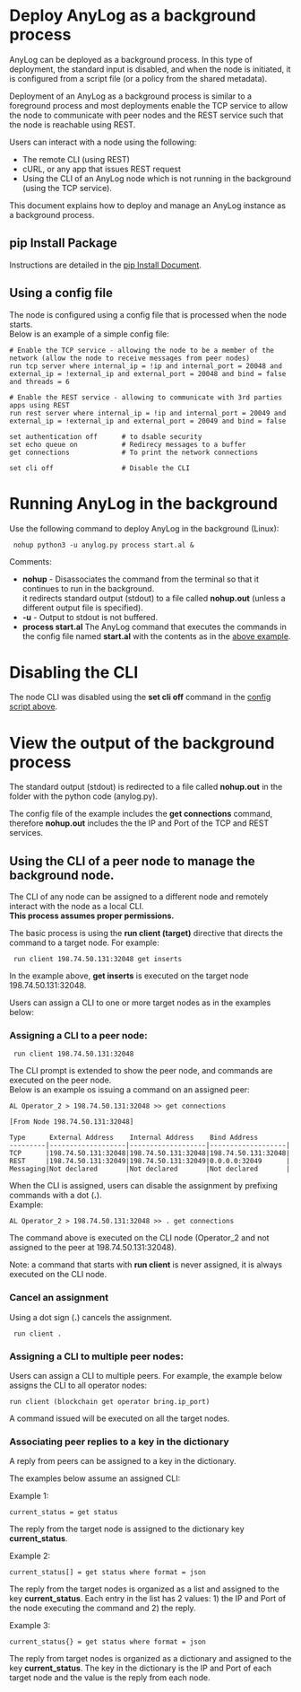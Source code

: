 # Deploy AnyLog as a background process 

AnyLog can be deployed as a background process. In this type of deployment, the standard input is disabled,
 and when the node is initiated, it is configured from a script file (or a policy from the shared metadata).
  
Deployment of an AnyLog as a background process is similar to a foreground process and most deployments 
enable the TCP service to allow the node to communicate with peer nodes and the REST service such that the node is reachable using REST. 

Users can interact with a node using the following:
* The remote CLI (using REST)
* cURL, or any app that issues REST request
* Using the CLI of an AnyLog node which is not running in the background (using the TCP service). 

This document explains how to deploy and manage an AnyLog instance as a background process.

## pip Install Package

Instructions are detailed in the [pip Install Document](Pip%20Install.md#anylog-as-a-_pip_-package).

## Using a config file

The node is configured using a config file that is processed when the node starts.  
Below is an example of a simple config file:

```anylog 
# Enable the TCP service - allowing the node to be a member of the network (allow the node to receive messages from peer nodes)
run tcp server where internal_ip = !ip and internal_port = 20048 and external_ip = !external_ip and external_port = 20048 and bind = false and threads = 6

# Enable the REST service - allowing to communicate with 3rd parties apps using REST
run rest server where internal_ip = !ip and internal_port = 20049 and external_ip = !external_ip and external_port = 20049 and bind = false

set authentication off      # to dsable security
set echo queue on           # Redirecy messages to a buffer
get connections             # To print the network connections

set cli off                 # Disable the CLI
```   

# Running AnyLog in the background

Use the following command to deploy AnyLog in the background (Linux):
```anylog
 nohup python3 -u anylog.py process start.al &
```
Comments:

* **nohup** - Disassociates the command from the terminal so that it continues to run in the background.  
it redirects standard output (stdout) to a file called **nohup.out** (unless a different output file is specified).
* **-u** - Output to stdout is not buffered.
* **process start.al** The AnyLog command that executes the commands in the config file named **start.al** with the 
contents as in the [above example](#using-a-config-file).

# Disabling the CLI

The node CLI was disabled using the **set cli off** command in the [config script above](#using-a-config-file).

# View the output of the background process

The standard output (stdout) is redirected to a file called **nohup.out** in the folder with the python code (anylog.py).

The config file of the example includes the **get connections** command, therefore **nohup.out** includes the the 
IP and Port of the TCP and REST services.

## Using the CLI of a peer node to manage the background node. 

The CLI of any node can be assigned to a different node and remotely interact with the node as a local CLI.  
**This process assumes proper permissions.**

The basic process is using the **run client (target)** directive that directs the command to a target node.
For example:
```anylog
 run client 198.74.50.131:32048 get inserts
```  
In the example above, **get inserts** is executed on the target node 198.74.50.131:32048.  

Users can assign a CLI to one or more target nodes as in the examples below:  

### Assigning a CLI to a peer node:
```anylog
 run client 198.74.50.131:32048
```  
The CLI prompt is extended to show the peer node, and commands are executed on the peer node.  
Below is an example os issuing a command on an assigned peer:
```anylog
AL Operator_2 > 198.74.50.131:32048 >> get connections

[From Node 198.74.50.131:32048]

Type      External Address    Internal Address    Bind Address
---------|-------------------|-------------------|-------------------|
TCP      |198.74.50.131:32048|198.74.50.131:32048|198.74.50.131:32048|
REST     |198.74.50.131:32049|198.74.50.131:32049|0.0.0.0:32049      |
Messaging|Not declared       |Not declared       |Not declared       |
```  

When the CLI is assigned, users can disable the assignment by prefixing commands with a dot (**.**).  
Example:
```anylog
AL Operator_2 > 198.74.50.131:32048 >> . get connections
```
The command above is executed on the CLI node (Operator_2 and not assigned to the peer at 198.74.50.131:32048).

Note: a command that starts with **run client** is never assigned, it is always executed on the CLI node.

### Cancel an assignment

Using a dot sign (**.**) cancels the assignment.
```anylog
 run client .
```  
 
### Assigning a CLI to multiple peer nodes:

Users can assign a CLI to multiple peers. For example, the example below assigns the CLI to all operator nodes:
 ```anylog
run client (blockchain get operator bring.ip_port)
```
A command issued will be executed on all the target nodes.

### Associating peer replies to a key in the dictionary

A reply from peers can be assigned to a key in the dictionary. 

The examples below assume an assigned CLI:

Example 1:
  ```anylog
current_status = get status
```
The reply from the target node is assigned to the dictionary key **current_status**.

Example 2:
  ```anylog
current_status[] = get status where format = json
```
The reply from the target nodes is organized as a list and assigned to the key **current_status**.
Each entry in the list has 2 values: 1) the IP and Port of the node executing the command and 2) the reply.

Example 3:
  ```anylog
current_status{} = get status where format = json
```
The reply from target nodes is organized as a dictionary and assigned to the key **current_status**.
The key in the dictionary is the IP and Port of each target node and the value is the reply from each node.

 
   

